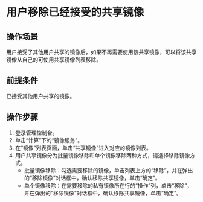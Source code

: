 # 用户移除已经接受的共享镜像<a name="ZH-CN_TOPIC_0032042421"></a>

## 操作场景<a name="section1021191912014"></a>

用户接受了其他用户共享的镜像后，如果不再需要使用该共享镜像，可以将该共享镜像从自己的可使用共享镜像列表移除。

## 前提条件<a name="section11042017144143"></a>

已接受其他用户共享的镜像。

## 操作步骤<a name="section63675874144143"></a>

1.  登录管理控制台。
2.  单击“计算”下的“镜像服务”。
3.  在“镜像”列表页面，单击“共享镜像”进入对应的镜像列表。
4.  用户共享镜像分为批量镜像移除和单个镜像移除两种方式，请选择移除镜像方式。
    -   批量镜像移除：勾选需要移除的镜像，单击列表上方的“移除”，并在弹出的“移除镜像”对话框中，确认移除共享镜像，单击“确定”。
    -   单个镜像移除：在需要移除的私有镜像所在行的“操作”列，单击“移除”，并在弹出的“移除镜像”对话框中，确认移除共享镜像，单击“确定”。


